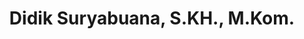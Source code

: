 ---
title: "Didik Suryabuana, S.KH., M.Kom."
draft: false
# page title background image
bg_image: "images/backgrounds/page-title-1.jpg"
# meta description
description : "Lorem ipsum dolor sit amet, consectetur adipisicing elit, sed do eiusmod tempor incididunt ut labore. dolore magna aliqua. Ut enim ad minim veniam, quis nostrud."
# teacher portrait
image: "images/teachers/teacher-4.jpg"
# course
course: "TKJ"

# type
type: "teacher"
---